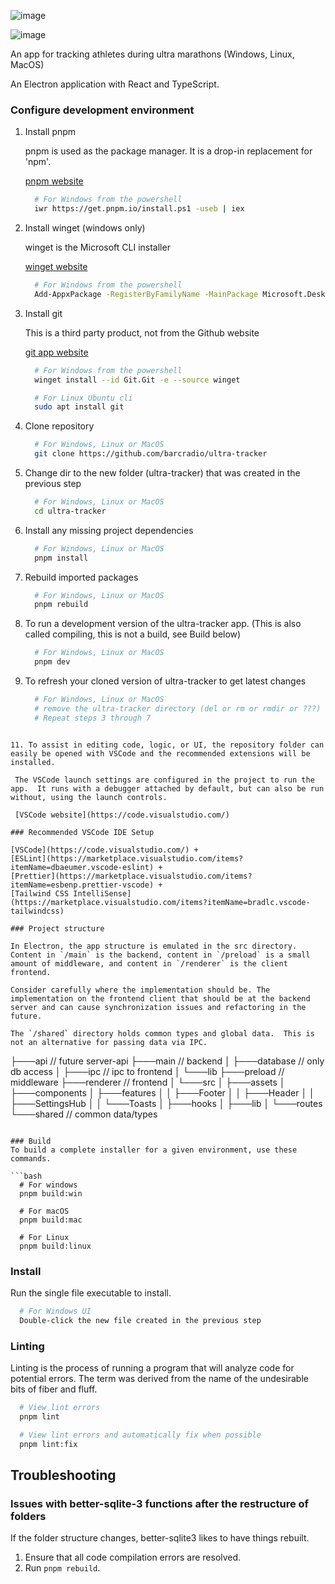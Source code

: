 ![image](https://github.com/user-attachments/assets/f1d4e7a5-e90b-471c-9137-1f1022d9e1f9)

![image](https://github.com/user-attachments/assets/9c6c85dd-449e-43e5-8b92-d58258e8f2dc)


An app for tracking athletes during ultra marathons (Windows, Linux, MacOS)

An Electron application with React and TypeScript.

### Configure development environment

1. Install pnpm

   pnpm is used as the package manager. It is a drop-in replacement for 'npm'.

   [pnpm website](https://pnpm.io/installation) 
   ```bash
     # For Windows from the powershell
     iwr https://get.pnpm.io/install.ps1 -useb | iex
   ``` 

3. Install winget (windows only)

   winget is the Microsoft CLI installer

   [winget website](https://learn.microsoft.com/en-us/windows/package-manager/winget/)
    ```bash 
      # For Windows from the powershell
      Add-AppxPackage -RegisterByFamilyName -MainPackage Microsoft.DesktopAppInstaller_8wekyb3d8bbwe
   ``` 

4. Install git
   
   This is a third party product, not from the Github website

   [git app website](https://git-scm.com/book/en/v2/Getting-Started-Installing-Git)
   ```bash 
     # For Windows from the powershell
     winget install --id Git.Git -e --source winget
   ``` 
   ```bash 
     # For Linux Ubuntu cli
     sudo apt install git
   ```
   
5. Clone repository
   ```bash
     # For Windows, Linux or MacOS 
     git clone https://github.com/barcradio/ultra-tracker
   ```

6. Change dir to the new folder (ultra-tracker) that was created in the previous step
   ```bash
     # For Windows, Linux or MacOS 
     cd ultra-tracker
   ```  

7. Install any missing project dependencies
   ```bash
     # For Windows, Linux or MacOS 
     pnpm install
   ```

8. Rebuild imported packages
   ```bash
     # For Windows, Linux or MacOS 
     pnpm rebuild
   ```

9. To run a development version of the ultra-tracker app. (This is also called compiling, this is not a build, see Build below)
   ```bash
     # For Windows, Linux or MacOS 
     pnpm dev
   ```

10. To refresh your cloned version of ultra-tracker to get latest changes
    ```bash
      # For Windows, Linux or MacOS 
      # remove the ultra-tracker directory (del or rm or rmdir or ???)
      # Repeat steps 3 through 7
   ```

11. To assist in editing code, logic, or UI, the repository folder can easily be opened with VSCode and the recommended extensions will be installed.

    The VSCode launch settings are configured in the project to run the app.  It runs with a debugger attached by default, but can also be run without, using the launch controls.

    [VSCode website](https://code.visualstudio.com/)

### Recommended VSCode IDE Setup

[VSCode](https://code.visualstudio.com/) +
[ESLint](https://marketplace.visualstudio.com/items?itemName=dbaeumer.vscode-eslint) +
[Prettier](https://marketplace.visualstudio.com/items?itemName=esbenp.prettier-vscode) +
[Tailwind CSS IntelliSense](https://marketplace.visualstudio.com/items?itemName=bradlc.vscode-tailwindcss)

### Project structure

In Electron, the app structure is emulated in the src directory.  Content in `/main` is the backend, content in `/preload` is a small amount of middleware, and content in `/renderer` is the client frontend.

Consider carefully where the implementation should be. The implementation on the frontend client that should be at the backend server and can cause synchronization issues and refactoring in the future.

The `/shared` directory holds common types and global data.  This is not an alternative for passing data via IPC.

```
├───api                             // future server-api
├───main            // backend
│   ├───database                    // only db access
│   ├───ipc                         // ipc to frontend
│   └───lib
├───preload         // middleware
├───renderer        // frontend
│   └───src
│       ├───assets
│       ├───components
│       ├───features
│       │   ├───Footer
│       │   ├───Header
│       │   ├───SettingsHub
│       │   └───Toasts
│       ├───hooks
│       ├───lib
│       └───routes
└───shared                           // common data/types
```

### Build
To build a complete installer for a given environment, use these commands.

```bash
  # For windows
  pnpm build:win

  # For macOS
  pnpm build:mac

  # For Linux
  pnpm build:linux
```
### Install 
Run the single file executable to install.

```bash 
  # For Windows UI
  Double-click the new file created in the previous step
``` 

### Linting
Linting is the process of running a program that will analyze code for potential errors. The term was derived from the name of the undesirable bits of fiber and fluff.
```bash
  # View lint errors
  pnpm lint
```

```bash
  # View lint errors and automatically fix when possible
  pnpm lint:fix
```

## Troubleshooting

### Issues with better-sqlite-3 functions after the restructure of folders
If the folder structure changes, better-sqlite3 likes to have things rebuilt.

1. Ensure that all code compilation errors are resolved.
2. Run `pnpm rebuild`.



